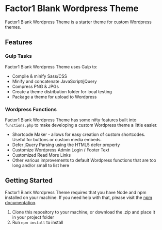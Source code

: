 # Factor1 Blank Wordpress Theme #

Factor1 Blank Wordpress Theme is a starter theme for custom Wordpress themes.

## Features ##

### Gulp Tasks ###
Factor1 Blank Wordpress Theme uses Gulp to: 
* Compile & minify Sass/CSS
* Minify and concatenate JavaScript/jQuery
* Compress PNG & JPGs
* Create a theme distribution folder for local testing
* Package a theme for upload to Wordpress

### Wordpress Functions ###
Factor1 Blank Wordpress Theme has some nifty features built into `functions.php` to make developing a custom Wordpress theme a little easier.
* Shortcode Maker - allows for easy creation of custom shortcodes. Useful for buttons or custom media embeds.
* Defer jQuery Parsing using the HTML5 defer property
* Customize Wordpress Admin Login / Footer Text
* Customized Read More Links
* Other various improvements to default Wordpress functions that are too long and/or small to list here

## Getting Started ##
Factor1 Blank Wordpress Theme requires that you have Node and npm installed on your machine. If you need help with that, please visit the [npm documentation](https://docs.npmjs.com/getting-started/installing-node).

1. Clone this repository to your machine, or download the .zip and place it in your project folder
2. Run `npm install` to install